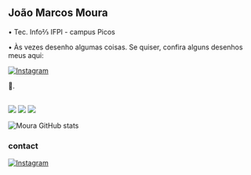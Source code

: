 ## João Marcos Moura

• Tec. Info⅔ IFPI - campus Picos

• Às vezes desenho algumas coisas. Se quiser, confira alguns desenhos meus aqui:

[![Instagram](https://img.shields.io/badge/Instagram-E4405F?style=for-the-badge&logo=instagram&logoColor=white)](https://www.instagram.com/all.marcoz_art?igsh=MXhyeGYxODhia3dycw==)
 
🌻.

<div style="display: inline_block"><br/>
<img src="https://img.shields.io/badge/Python-3776AB?style=for-the-badge&logo=python&logoColor=white">
<img src="https://img.shields.io/badge/HTML-239120?style=for-the-badge&logo=html5&logoColor=white">
<img src="https://img.shields.io/badge/CSS-239120?&style=for-the-badge&logo=css3&logoColor=white">
</div>

![Moura GitHub stats](https://github-readme-stats.vercel.app/api?username=JMarcosMoura&show_icons=true&theme=radical)

### contact

[![Instagram](https://img.shields.io/badge/Instagram-E4405F?style=for-the-badge&logo=instagram&logoColor=white)](https://www.instagram.com/m.moura_leal?igsh=MTE3dHZ3NXViMHk2)
